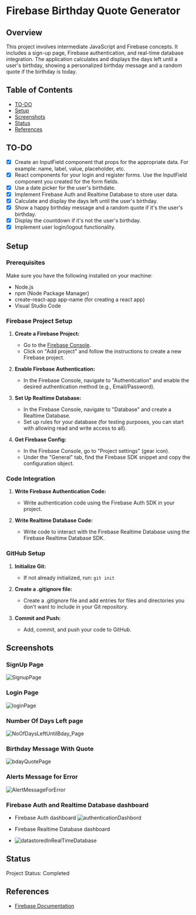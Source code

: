 # Firebase Birthday Quote Generator

## Overview
This project involves intermediate JavaScript and Firebase concepts. It includes a sign-up page, Firebase authentication, and real-time database integration. The application calculates and displays the days left until a user's birthday, showing a personalized birthday message and a random quote if the birthday is today.

## Table of Contents
- [TO-DO](#to-do)
- [Setup](#setup)
- [Screenshots](#screenshots)
- [Status](#status)
- [References](#references)

## TO-DO
- [x] Create an InputField component that props for the appropriate data. For example: name, label,
value, placeholder, etc.
- [x] React components for your login and register forms. Use the InputField component you created
for the form fields.
- [x] Use a date picker for the user's birthdate.
- [x] Implement Firebase Auth and Realtime Database to store user data.
- [x] Calculate and display the days left until the user's birthday.
- [x] Show a happy birthday message and a random quote if it's the user's birthday.
- [x] Display the countdown if it's not the user's birthday.
- [x] Implement user login/logout functionality.

## Setup
### Prerequisites
Make sure you have the following installed on your machine:
- Node.js
- npm (Node Package Manager)
- create-react-app app-name (for creating a react app)
- Visual Studio Code

### Firebase Project Setup
1. **Create a Firebase Project:**
   - Go to the [Firebase Console](https://console.firebase.google.com/).
   - Click on "Add project" and follow the instructions to create a new Firebase project.

2. **Enable Firebase Authentication:**
   - In the Firebase Console, navigate to "Authentication" and enable the desired authentication method (e.g., Email/Password).

3. **Set Up Realtime Database:**
   - In the Firebase Console, navigate to "Database" and create a Realtime Database.
   - Set up rules for your database (for testing purposes, you can start with allowing read and write access to all).

4. **Get Firebase Config:**
   - In the Firebase Console, go to "Project settings" (gear icon).
   - Under the "General" tab, find the Firebase SDK snippet and copy the configuration object.

### Code Integration
1. **Write Firebase Authentication Code:**
   - Write authentication code using the Firebase Auth SDK in your project.

2. **Write Realtime Database Code:**
   - Write code to interact with the Firebase Realtime Database using the Firebase Realtime Database SDK.
  
### GitHub Setup
1. **Initialize Git:**
   - If not already initialized, run: `git init`

2. **Create a .gitignore file:**
   - Create a .gitignore file and add entries for files and directories you don't want to include in your Git repository.

3. **Commit and Push:**
   - Add, commit, and push your code to GitHub.
## Screenshots
### SignUp Page
![SignupPage](https://github.com/taniya5854/firebaseBirthday/assets/63139873/3d19a4d0-7812-482a-8810-a3a3540f183c)


### Login Page
![loginPage](https://github.com/taniya5854/firebaseBirthday/assets/63139873/ec6544b9-093d-43e5-a852-45271cfc67fd)

### Number Of Days Left page
![NoOfDaysLeftUntilBday_Page](https://github.com/taniya5854/firebaseBirthday/assets/63139873/679e1e3d-092b-4c84-b284-d4efdc6516d9)

### Birthday Message With Quote
![bdayQuotePage](https://github.com/taniya5854/firebaseBirthday/assets/63139873/2d28afb6-4cbf-471c-85a4-448aa357d709)


### Alerts Message for Error
![AlertMessageForError](https://github.com/taniya5854/firebaseBirthday/assets/63139873/7b654729-b6f5-4003-917d-121448c4db29)

### Firebase Auth and Realtime Database dashboard
- Firebase Auth dashboard
![authenticationDashbord](https://github.com/taniya5854/firebaseBirthday/assets/63139873/9b38fce4-74f8-4935-8a02-087d50d57800)

- Firebase Realtime Database dashboard
- ![datastoredInRealTimeDatabase](https://github.com/taniya5854/firebaseBirthday/assets/63139873/311db193-ce56-4099-ac2e-c4aad81b6d0e)


## Status
Project Status: Completed

## References
- [Firebase Documentation](https://firebase.google.com/)
